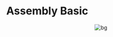 # Assembly Basic

<p align="center"> <img src="https://cdn.hashnode.com/res/hashnode/image/upload/v1621236239471/EgaI7LU8m.png" alt="bg" /> </p>
